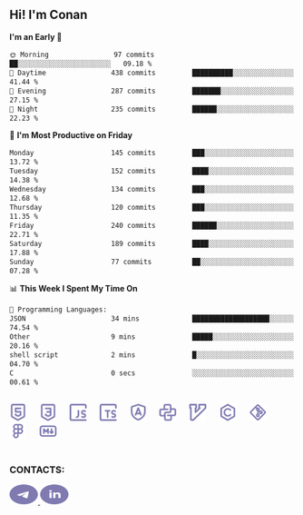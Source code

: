 ## Hi! I'm Conan

<!--START_SECTION:waka-->
**I'm an Early 🐤** 

```text
🌞 Morning                97 commits          ██░░░░░░░░░░░░░░░░░░░░░░░   09.18 % 
🌆 Daytime                438 commits         ██████████░░░░░░░░░░░░░░░   41.44 % 
🌃 Evening                287 commits         ███████░░░░░░░░░░░░░░░░░░   27.15 % 
🌙 Night                  235 commits         ██████░░░░░░░░░░░░░░░░░░░   22.23 % 
```
📅 **I'm Most Productive on Friday** 

```text
Monday                   145 commits         ███░░░░░░░░░░░░░░░░░░░░░░   13.72 % 
Tuesday                  152 commits         ████░░░░░░░░░░░░░░░░░░░░░   14.38 % 
Wednesday                134 commits         ███░░░░░░░░░░░░░░░░░░░░░░   12.68 % 
Thursday                 120 commits         ███░░░░░░░░░░░░░░░░░░░░░░   11.35 % 
Friday                   240 commits         ██████░░░░░░░░░░░░░░░░░░░   22.71 % 
Saturday                 189 commits         ████░░░░░░░░░░░░░░░░░░░░░   17.88 % 
Sunday                   77 commits          ██░░░░░░░░░░░░░░░░░░░░░░░   07.28 % 
```


📊 **This Week I Spent My Time On** 

```text
💬 Programming Languages: 
JSON                     34 mins             ███████████████████░░░░░░   74.54 % 
Other                    9 mins              █████░░░░░░░░░░░░░░░░░░░░   20.16 % 
shell script             2 mins              █░░░░░░░░░░░░░░░░░░░░░░░░   04.70 % 
C                        0 secs              ░░░░░░░░░░░░░░░░░░░░░░░░░   00.61 % 
```


<!--END_SECTION:waka-->


<br>

<div align="left">
  <img src="icons/skills/html.svg" height="30" alt="html5"/>
  <img width="15"/>
  <img src="icons/skills/css.svg" height="30" alt="css"/>
    <img width="15"/>
  <img src="icons/skills/javascript.svg" height="30" alt="javascript"/>
  <img width="15"/>
  <img src="icons/skills/typescript.svg" height="30" alt="typescript"/>
  <img width="15"/>
  <img src="icons/skills/angular.svg" height="30" alt="angular"/>
  <img width="15"/>
  <img src="icons/skills/python.svg" height="30" alt="python"/>
  <img width="15"/>
  <img src="icons/skills/vim.svg" height="30" alt="vim"  />
  <img width="15"/>
  <img src="icons/skills/c.svg" height="30" alt="c"/>
  <img width="15"/>
  <img src="icons/skills/git.svg" height="30" alt="git"/>
  <img width="15"/>
  <img src="icons/skills/figma.svg" height="30" alt="figma"/>
  <img width="15"/>
  <img src="icons/skills/markdown.svg" height="30" alt="markdown"/>
</div>

<br>


### CONTACTS:

<div align="left">
  <a href="https://t.me/gkkconan">
    <img src="icons/contacts/telegram.svg" width="50" height="35" alt="telegram"/>
  </a>
  <a href="https://www.linkedin.com/in/gkkconan">
    <img src="icons/contacts/linkedin.svg" width="50" height="35" alt="linkedin"/>
  </a>
</div>
